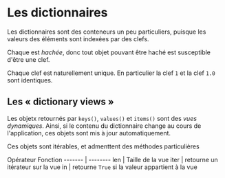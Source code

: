 # Les dictionnaires

Les dictionnaires sont des conteneurs un peu particuliers, puisque les valeurs des éléments sont indexées par des clefs.

Chaque est _hachée_, donc tout objet pouvant être haché est susceptible d'être une clef.

Chaque clef est naturellement unique. En particulier la clef `1` et la clef `1.0` sont identiques.


## Les « dictionary views »

Les objetx retournés par `keys()`, `values()` et `items()` sont des _vues dynamiques_. Ainsi, si le contenu du dictionnaire change au cours de l'application, ces objets sont mis à jour automatiquement.

Ces objets sont itérables, et admenttent des méthodes particulières

Opérateur Fonction
------- | --------
len | Taille de la vue 
iter |  retourne un itérateur sur la vue
in | retourne `True` si la valeur appartient à la vue
